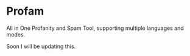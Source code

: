# Profam
All in One Profanity and Spam Tool, supporting multiple languages and modes.

Soon I will be updating this.
